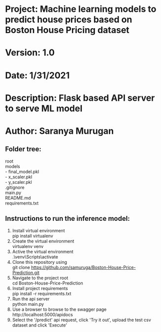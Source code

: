 # Project: Machine learning models to predict house prices based on Boston House Pricing dataset  
# Version: 1.0  
# Date: 1/31/2021  
# Description: Flask based API server to serve ML model  
# Author: Saranya Murugan  
  
  
## Folder tree:  
root  
	models  
	- final_model.pkl  
	- x_scaler.pkl  
	- y_scaler.pkl  
	.gitignore  
	main.py  
	README.md  
	requirements.txt  
  
  
## Instructions to run the inference model:  
1. Install virtual environment  
pip install virtualenv  
2. Create the virtual environment  
virtualenv venv  
3. Active the virtual environment  
.\venv\Scripts\activate
4. Clone this repository using  
git clone https://github.com/samuruga/Boston-House-Price-Prediction.git  
5. Navigate to the project root  
cd Boston-House-Price-Prediction  
6. Install project requirements  
pip install -r requirements.txt  
7. Run the api server  
python main.py  
8. Use a browser to browse to the swagger page  
http://localhost:5000/apidocs  
9. Select the '/predict' api request, click 'Try it out', upload the test csv dataset and click 'Execute'  
  